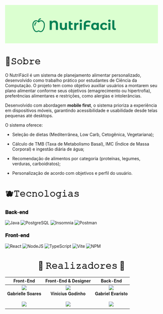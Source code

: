 <img src="https://github.com/S6-2025/NutriFacil/blob/develop/readme_assets/banners.png" alt="banner"/>

<h1>🍐𝚂𝚘𝚋𝚛𝚎  </h1>
<p>
O NutriFácil é um sistema de planejamento alimentar personalizado, desenvolvido como trabalho prático por estudantes de Ciência da Computação. O projeto tem como objetivo auxiliar usuários a montarem seu plano alimentar conforme seus objetivos (emagrecimento ou hipertrofia), preferências alimentares e restrições, como alergias e intolerâncias.

Desenvolvido com abordagem <strong> mobile first</strong>, o sistema prioriza a experiência em dispositivos móveis, garantindo acessibilidade e usabilidade desde telas pequenas até desktops.

O sistema oferece:

- Seleção de dietas (Mediterrânea, Low Carb, Cetogênica, Vegetariana);

- Cálculo de TMB (Taxa de Metabolismo Basal), IMC (Índice de Massa Corporal) e ingestão diária de água;

- Recomendação de alimentos por categoria (proteínas, legumes, verduras, carboidratos);

- Personalização de acordo com objetivos e perfil do usuário.
 
</p>





<h1>🫐𝚃𝚎𝚌𝚗𝚘𝚕𝚘𝚐𝚒𝚊𝚜  </h1>

<h3>𝐁𝐚𝐜𝐤-𝐞𝐧𝐝</h3>

![Java](https://img.shields.io/badge/java-%23ED8B00.svg?style=for-the-badge&logo=openjdk&logoColor=white)
![PostgreSQL](https://img.shields.io/badge/PostgreSQL-316192?style=for-the-badge&logo=postgresql&logoColor=white)
![Insomnia](https://img.shields.io/badge/Insomnia-5849be?style=for-the-badge&logo=Insomnia&logoColor=white)
![Postman](https://img.shields.io/badge/Postman-FF6C37.svg?style=for-the-badge&logo=Postman&logoColor=white)




<h3>𝐅𝐫𝐨𝐧𝐭-𝐞𝐧𝐝</h3>

![React](https://img.shields.io/badge/React-20232A?style=for-the-badge&logo=react&logoColor=61DAFB)
![NodeJS](https://img.shields.io/badge/node.js-6DA55F?style=for-the-badge&logo=node.js&logoColor=white)
![TypeScript](https://img.shields.io/badge/TypeScript-007ACC?style=for-the-badge&logo=typescript&logoColor=white) 
![Vite](https://img.shields.io/badge/Vite-B73BFE?style=for-the-badge&logo=vite&logoColor=FFD62E) 
![NPM](https://img.shields.io/badge/npm-CB3837?style=for-the-badge&logo=npm&logoColor=white) 





















 
<h1 align=center> 🍎 𝚁𝚎𝚊𝚕𝚒𝚣𝚊𝚍𝚘𝚛𝚎𝚜 🍎 </h1>

<div align=center > 


 |                                                                                                                                             Front-End                                                                                                                                         |                                                                                                                                   Front-End & Designer                                                                                                                                                   |                                                                                                                                 Back-End                                                                                                                 |
| :-----------------------------------------------------------------------------------------------------------------------------------------------------------------------------------------------------------------------------------------------------------------------------------------------------------: | :-----------------------------------------------------------------------------------------------------------------------------------------------------------------------------------------------------------------------------------------------------------------------------------: | :-------------------------------------------------------------------------------------------------------------------------------------------------------------------------------------------------------------------------------------------------------------------------------: |
| [<img src="https://avatars.githubusercontent.com/u/137116157?v=4" width=115>](https://github.com/gabriellesote)<br>𝐆𝐚𝐛𝐫𝐢𝐞𝐥𝐥𝐞 𝐒𝐨𝐚𝐫𝐞𝐬<br><br> [![](https://img.shields.io/badge/LinkedIn-0077B5?style=for-the-badge&logo=linkedin&logoColor=white)](https://www.linkedin.com/in/gabrielle-soares-teixeira/)              | [<img src="https://avatars.githubusercontent.com/u/67203291?v=4" width=115>](https://github.com/vinimagod)<br>𝐕𝐢𝐧𝐢𝐜𝐢𝐮𝐬 𝐆𝐨𝐝𝐢𝐧𝐡𝐨 <br><br>[![](https://img.shields.io/badge/LinkedIn-0077B5?style=for-the-badge&logo=linkedin&logoColor=white)](https://www.linkedin.com/in/vinicius-m-godinho-b4155623a/) | [<img src="https://avatars.githubusercontent.com/u/146457912?v=4" width=115>](https://github.com/gabsevamac)<br>𝐆𝐚𝐛𝐫𝐢𝐞𝐥 𝐄𝐯𝐚𝐫𝐢𝐬𝐭𝐨<br><br> [![](https://img.shields.io/badge/LinkedIn-0077B5?style=for-the-badge&logo=linkedin&logoColor=white)](https://www.linkedin.com/in/gabriel-evaristo-26391a232/)     |

</div>









